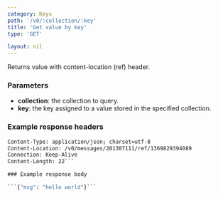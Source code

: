 ```yaml
---
category: Keys
path: '/v0/:collection/:key'
title: 'Get value by key'
type: 'GET'

layout: nil
---
```


Returns value with content-location (ref) header.

### Parameters

* **collection**: the collection to query.
* **key**: the key assigned to a value stored in the specified collection.

### Example response headers

```HTTP/1.1 200 OK
Content-Type: application/json; charset=utf-8
Content-Location: /v0/messages/201307111/ref/1369829394089
Connection: Keep-Alive
Content-Length: 22```

### Example response body

```{"msg": "hello world"}```


